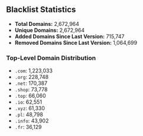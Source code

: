 ## Blacklist Statistics

- **Total Domains:** 2,672,964
- **Unique Domains:** 2,672,964
- **Added Domains Since Last Version:** 715,747
- **Removed Domains Since Last Version:** 1,064,699

### Top-Level Domain Distribution

-  `.com`: 1,223,033
-  `.org`: 228,748
-  `.net`: 170,387
-  `.shop`: 73,778
-  `.top`: 66,060
-  `.io`: 62,551
-  `.xyz`: 61,330
-  `.pl`: 48,798
-  `.info`: 43,902
-  `.fr`: 36,129
